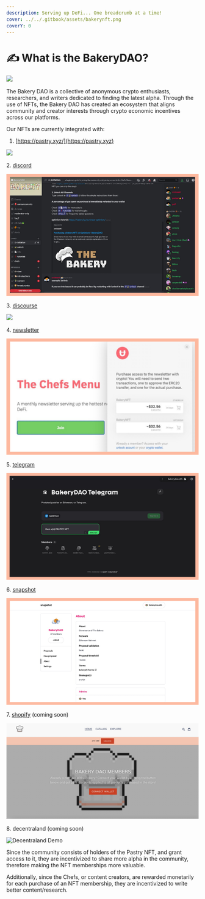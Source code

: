 ```yaml
---
description: Serving up DeFi... One breadcrumb at a time!
cover: ../../.gitbook/assets/bakerynft.png
coverY: 0
---
```


# ✍ What is the BakeryDAO?

![](../../.gitbook/assets/chrome\_LKjKOoybUH.png)

The Bakery DAO is a collective of anonymous crypto enthusiasts, researchers, and writers dedicated to finding the latest alpha. Through the use of NFTs, the Bakery DAO has created an ecosystem that aligns community and creator interests through crypto economic incentives across our platforms.

Our NFTs are currently integrated with:

1. [https://pastry.xyz/](https://pastry.xyz)

![](../../.gitbook/assets/chrome\_zUFigFgSf6.png)

2\. [discord](https://discord.gg/bakerydao)

![](<../../.gitbook/assets/1 (3).png>)

3\. [discourse](https://bake.community)

![](../../.gitbook/assets/chrome\_F507bXeQ7Y.png)

4\. [newsletter](https://bakerydao.me/newsletter)

![](../../.gitbook/assets/2.png)

5\. [telegram](https://alpha.guild.xyz/bakerydao-telegram)

![](<../../.gitbook/assets/1 (1).png>)

6\. [snapshot](https://vote.bakery.fyi/#/)

![](<../../.gitbook/assets/1 (2).png>)

7\. [shopify](https://shop.pastry.xyz) (coming soon)

![](../../.gitbook/assets/3AA740DF-1AB9-4383-9E41-8B88B2F5ED17.jpeg)

8\. decentraland (coming soon)

![Decentraland Demo](../../.gitbook/assets/demooo.gif)

Since the community consists of holders of the Pastry NFT, and grant access to it, they are incentivized to share more alpha in the community, therefore making the NFT memberships more valuable.&#x20;

Additionally, since the Chefs, or content creators, are rewarded monetarily for each purchase of an NFT membership, they are incentivized to write better content/research.&#x20;
